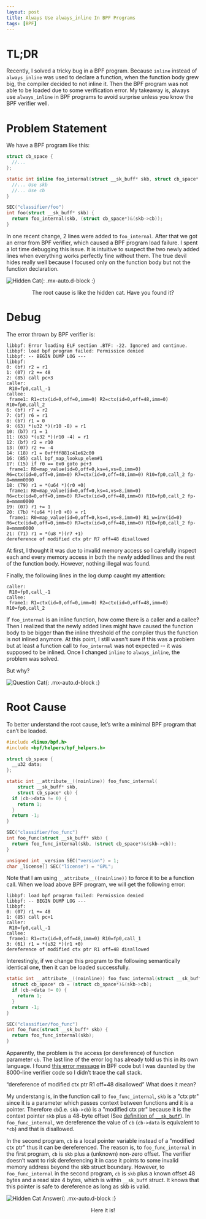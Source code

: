 ```yaml
---
layout: post
title: Always Use always_inline In BPF Programs
tags: [BPF]
---
```


# TL;DR
Recently, I solved a tricky bug in a BPF program. Because `inline` instead of
`always_inline` was used to declare a function, when the function body grew
big, the compiler decided to not inline it. Then the BPF program was not able
to be loaded due to some verification error. My takeaway is, always use
`always_inline` in BPF programs to avoid surprise unless you know the BPF
verifier well.

# Problem Statement

We have a BPF program like this:

```c
struct cb_space {
  //...
};

static int inline foo_internal(struct __sk_buff* skb, struct cb_space* cb) {
  //... Use skb
  //... Use cb
}

SEC("classifier/foo")
int foo(struct __sk_buff* skb) {
  return foo_internal(skb, (struct cb_space*)&(skb->cb));
}
```

In one recent change, 2 lines were added to `foo_internal`. After that we got
an error from BPF verifier, which caused a BPF program load failure. I spent a
lot time debugging this issue. It is intuitive to suspect the two newly added
lines when everything works perfectly fine without them. The true devil hides
really well because I focused only on the function body but not the function
declaration.

![Hidden Cat](/img/hidden_cat.jpg){: .mx-auto.d-block :}

<div align="center">The root cause is like the hidden cat. Have you found it?</div>

# Debug
The error thrown by BPF verifier is:
```
libbpf: Error loading ELF section .BTF: -22. Ignored and continue.
libbpf: load bpf program failed: Permission denied
libbpf: -- BEGIN DUMP LOG ---
libbpf:
0: (bf) r2 = r1
1: (07) r2 += 48
2: (85) call pc+3
caller:
 R10=fp0,call_-1
callee:
 frame1: R1=ctx(id=0,off=0,imm=0) R2=ctx(id=0,off=48,imm=0) R10=fp0,call_2
6: (bf) r7 = r2
7: (bf) r6 = r1
8: (b7) r1 = 0
9: (63) *(u32 *)(r10 -8) = r1
10: (b7) r1 = 1
11: (63) *(u32 *)(r10 -4) = r1
12: (bf) r2 = r10
13: (07) r2 += -4
14: (18) r1 = 0xffff881c41e62c00
16: (85) call bpf_map_lookup_elem#1
17: (15) if r0 == 0x0 goto pc+3
 frame1: R0=map_value(id=0,off=0,ks=4,vs=8,imm=0) R6=ctx(id=0,off=0,imm=0) R7=ctx(id=0,off=48,imm=0) R10=fp0,call_2 fp-8=mmmm0000
18: (79) r1 = *(u64 *)(r0 +0)
 frame1: R0=map_value(id=0,off=0,ks=4,vs=8,imm=0) R6=ctx(id=0,off=0,imm=0) R7=ctx(id=0,off=48,imm=0) R10=fp0,call_2 fp-8=mmmm0000
19: (07) r1 += 1
20: (7b) *(u64 *)(r0 +0) = r1
 frame1: R0=map_value(id=0,off=0,ks=4,vs=8,imm=0) R1_w=inv(id=0) R6=ctx(id=0,off=0,imm=0) R7=ctx(id=0,off=48,imm=0) R10=fp0,call_2 fp-8=mmmm0000
21: (71) r1 = *(u8 *)(r7 +1)
dereference of modified ctx ptr R7 off=48 disallowed
```

At first, I thought it was due to invalid memory access so I carefully inspect
each and every memory access in both the newly added lines and the rest of the
function body. However, nothing illegal was found.

Finally, the following lines in the log dump caught my attention:

```
caller:
 R10=fp0,call_-1
callee:
 frame1: R1=ctx(id=0,off=0,imm=0) R2=ctx(id=0,off=48,imm=0) R10=fp0,call_2
```

If `foo_internal` is an inline function, how come there is a caller and a
callee? Then I realized that the newly added lines might have caused the
function body to be bigger than the inline threshold of the compiler thus the
function is not inlined anymore. At this point, I still wasn't sure if this was
a problem but at least a function call to `foo_internal` was not expected -- it
was supposed to be inlined. Once I changed `inline` to `always_inline`, the
problem was solved.

But why?

![Question Cat](/img/question_cat.jpg){: .mx-auto.d-block :}

# Root Cause

To better understand the root cause, let’s write a minimal BPF program that can’t be loaded.

```c
#include <linux/bpf.h>
#include <bpf/helpers/bpf_helpers.h>

struct cb_space {
  __u32 data;
};

static int __attribute__((noinline)) foo_func_internal(
    struct __sk_buff* skb,
    struct cb_space* cb) {
  if (cb->data != 0) {
    return 1;
  }
  return -1;
}

SEC("classifier/foo_func")
int foo_func(struct __sk_buff* skb) {
  return foo_func_internal(skb, (struct cb_space*)&(skb->cb));
}

unsigned int _version SEC("version") = 1;
char _license[] SEC("license") = "GPL";
```

Note that I am using `__attribute__((noinline))` to force it to be a function
call. When we load above BPF program, we will get the following error:

```
libbpf: load bpf program failed: Permission denied
libbpf: -- BEGIN DUMP LOG ---
libbpf:
0: (07) r1 += 48
1: (85) call pc+1
caller:
 R10=fp0,call_-1
callee:
 frame1: R1=ctx(id=0,off=48,imm=0) R10=fp0,call_1
3: (61) r1 = *(u32 *)(r1 +0)
dereference of modified ctx ptr R1 off=48 disallowed
```

Interestingly, if we change this program to the following semantically
identical one, then it can be loaded successfully.

```c
static int __attribute__((noinline)) foo_func_internal(struct __sk_buff* skb) {
  struct cb_space* cb = (struct cb_space*)&(skb->cb);
  if (cb->data != 0) {
    return 1;
  }
  return -1;
}

SEC("classifier/foo_func")
int foo_func(struct __sk_buff* skb) {
  return foo_func_internal(skb);
}
```

Apparently, the problem is the access (or dereference) of function parameter
`cb`. The last line of the error log has already told us this in its own
language. I found [this error
message](https://elixir.bootlin.com/linux/v4.16.18/source/kernel/bpf/verifier.c#L1655)
in BPF code but I was daunted by the 8000-line verifier code so I didn’t trace
the call stack.

“dereference of modified ctx ptr R1 off=48 disallowed” What does it mean?

My understang is, in the function call to `foo_func_internal`, `skb` is a "ctx
ptr" since it is a parameter which passes context between functions and it is a
pointer. Therefore `cb`(i.e. `skb->cb`) is a "modified ctx ptr" because it is
the context pointer `skb` plus a 48-byte offset (See [definition of
`__sk_buff`](https://elixir.bootlin.com/linux/v4.5/source/include/uapi/linux/bpf.h#L301)).
In `foo_func_internal`, we dereference the value of `cb` (`cb->data` is
equivalent to `*cb`) and that is disallowed.

In the second program, `cb` is a local pointer variable instead of a "modified
ctx ptr" thus it can be dereferenced.  The reason is, to `foo_func_internal` in
the first program, `cb` is `skb` plus a (unknown) non-zero offset. The verifier
doesn’t want to risk dereferencing it in case it points to some invalid memory
address beyond the skb struct boundary. However, to `foo_func_internal` in the
second program, `cb` is `skb` plus a known offset 48 bytes and a read size 4
bytes, which is within `__sk_buff` struct. It knows that this pointer is safe
to dereference as long as skb is valid.


![Hidden Cat Answer](/img/hidden_cat_answer.jpg){: .mx-auto.d-block :}

<div align="center">Here it is!</div>
